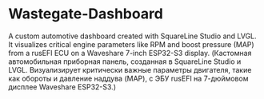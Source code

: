 # Wastegate-Dashboard

A custom automotive dashboard created with SquareLine Studio and LVGL. It visualizes critical engine parameters like RPM and boost pressure (MAP) from a rusEFI ECU on a Waveshare 7-inch ESP32-S3 display.
(Кастомная автомобильная приборная панель, созданная в SquareLine Studio и LVGL. Визуализирует критически важные параметры двигателя, такие как обороты и давление наддува (MAP), с ЭБУ rusEFI на 7-дюймовом дисплее Waveshare ESP32-S3.)
